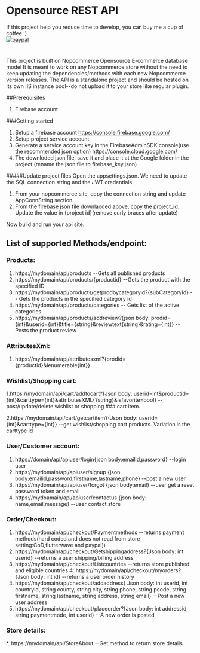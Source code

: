 # Opensource REST API
If this project help you reduce time to develop, you can buy me a cup of coffee :)  
[![paypal](https://www.paypalobjects.com/en_US/i/btn/btn_donateCC_LG.gif)](https://www.paypal.com/donate/?hosted_button_id=XMQSX7J83V5AN)
#
This project is built on Nopcommerce Opensource E-commerce database model
It is meant to work on any Nopcommerce store without the need to keep updating the dependencies/methods with each new Nopcommerce version releases.
The API is a standalone project and should be hosted on its own IIS instance pool--do not upload it to your store like regular plugin.

##Prerequisites
1. Firebase account

###Getting started
1. Setup a firebase account https://console.firebase.google.com/
2. Setup project service account
3. Generate a service account key in the FirebaseAdminSDK console(use the recommended json option) https://console.cloud.google.com/
4. The downloded json file, save it and place it at the Google folder in the project.(rename the json file to firebase_key.json)

#####Update project files
Open the appsettings.json. We need to update the SQL connection string and the JWT credentials
1. From your nopcommerce site, copy the connection string and update AppConnString section.
2. From the firebase json file downlaoded above, copy the project_id. Update the value in {project id}(remove curly braces after update)

Now build and run your api site. 

## List of supported Methods/endpoint:

### Products:
1. https://mydomain/api/products --Gets all published products
2. https://mydomain/api/products/{productid} --Gets the product with the specified ID
3. https://mydomain/api/products/getprodbycategoryid?{subCategoryId} -- Gets the products in the specified category id
4. https://mydomain/api/products/categories -- Gets list of the active categories
5. https://mydomain/api/products/addreview?{json body: prodid={int}&userid={int}&title={string}&reviewtext{string}&rating={int}} -- Posts the product review

### AttributesXml:
1. https://mydomain/api/attributesxml?{prodid={productid}&Ienumerable<attributeid>{int}}
### Wishlist/Shopping cart:
  
  1.https://mydomain/api/cart/addtocart?{Json body: userid=int&productid={int}&carttype={int}&attributesXML{?string}&isfavorite=bool} --post/update/delete wishlist or shopping ### cart item.
  
 2.https://mydomain/api/cart/getcartitem?{Json body: userid={int}&carttype={int}} --get wishlist/shopping cart products. Variation is the carttype id

### User/Customer account:
  1. https://domain/api/apiuser/login{json body:emailid,password}  --login user 
  2. https://mydomain/api/apiuser/signup {json body:emailid,password,firstname,lastname,phone} --post a new user
  3. https://mydomain/api/apiuser/forgot {json body:email} --user get a reset password token and email
  4. https://mydoamain/api/apiuser/contactus {json body: name,email,message} --user contact store
  
### Order/Checkout:
  1. https://mydomain/api/checkout/Paymentmethods --returns payment methods(hard coded and does not read from store setting:CoD,flutterwave and paypal))
  2. https://mydomain/api/checkout/Getshippingaddress?{Json body: int userid} --returns a user shipping/billing address
  3. https://mydomain/api/checkout/Listcountries --returns store published and eligible countries
  4: https://mydomain/api/checkout/myorders?{Json body: int id} --returns a user order history
  4. https://mydomain/api/checkout/addaddress{ Json body: int userid, int countryid, string county, string city,
            string phone, string pcode, string firstname, string lastname, string address, string email} --Post a new user address
  6. https://mydomain/api/checkout/placeorder?{Json body: int addressid, string paymentmode, int userid} --A new order is posted
  
 ### Store details:
 *. https://mydomain/api/StoreAbout --Get method to return store details
